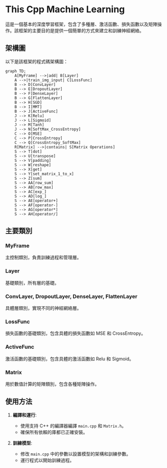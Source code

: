 # This Cpp Machine Learning

這是一個基本的深度學習框架，包含了多種層、激活函數、損失函數以及矩陣操作。該框架的主要目的是提供一個簡單的方式來建立和訓練神經網絡。

## 架構圖

以下是該框架的程式碼架構圖：

```mermaid
graph TD;
    A[MyFrame] -->|add| B[Layer]
    A -->|train_img_input| C[LossFunc]
    B --> D[ConvLayer]
    B --> E[DropoutLayer]
    B --> F[DenseLayer]
    B --> G[FlattenLayer]
    B --> H[SGD]
    B --> I[MMT]
    B --> J[ActiveFunc]
    J --> K[Relu]
    J --> L[Sigmoid]
    J --> M[Tanh]
    J --> N[SoftMax_CrossEntropy]
    C --> O[MSE]
    C --> P[CrossEntropy]
    C --> Q[CrossEntropy_SoftMax]
    R[Matrix] -->|contains| S[Matrix Operations]
    S --> T[dot]
    S --> U[transpose]
    S --> V[padding]
    S --> W[reshape]
    S --> X[get]
    S --> Y[set_matrix_1_to_x]
    S --> Z[sum]
    S --> AA[row_sum]
    S --> AB[row_max]
    S --> AC[exp_]
    S --> AD[log_]
    S --> AE[operator+]
    S --> AF[operator-]
    S --> AG[operator*]
    S --> AH[operator/]
```

## 主要類別

### MyFrame
主控制類別，負責訓練過程和管理層。

### Layer
基礎類別，所有層的基礎。

### ConvLayer, DropoutLayer, DenseLayer, FlattenLayer
具體層類別，實現不同的神經網絡層。

### LossFunc
損失函數的基礎類別，包含具體的損失函數如 MSE 和 CrossEntropy。

### ActiveFunc
激活函數的基礎類別，包含具體的激活函數如 Relu 和 Sigmoid。

### Matrix
用於數值計算的矩陣類別，包含各種矩陣操作。

## 使用方法

1. **編譯和運行**:
   - 使用支持 C++ 的編譯器編譯 `main.cpp` 和 `Matrix.h`。
   - 確保所有依賴的庫都已正確安裝。

2. **訓練模型**:
   - 修改 `main.cpp` 中的參數以設置模型的架構和訓練參數。
   - 運行程式以開始訓練過程。

